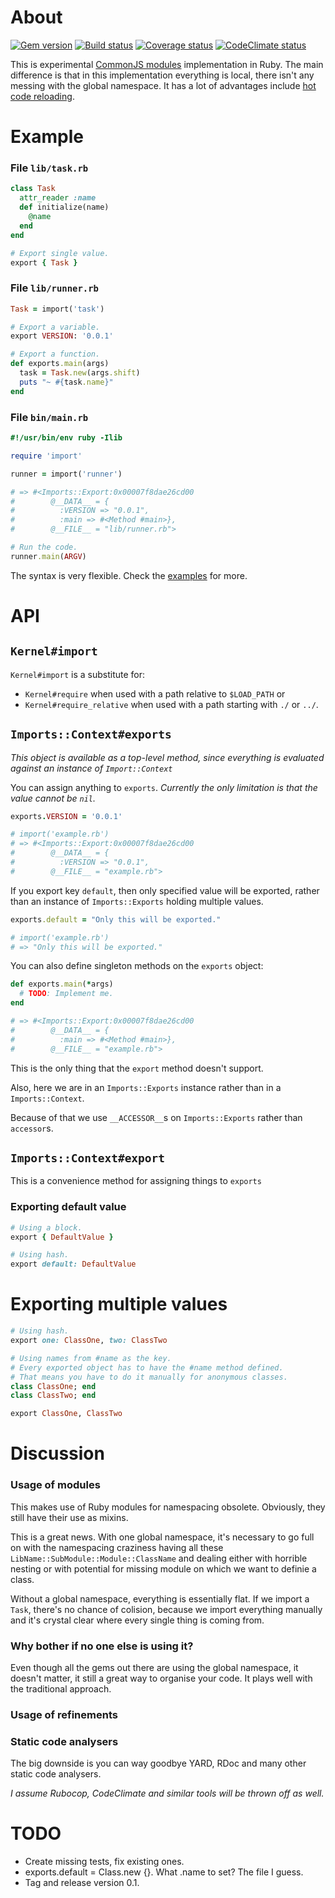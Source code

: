 # About

[![Gem version][GV img]][Gem version]
[![Build status][BS img]][Build status]
[![Coverage status][CS img]][Coverage status]
[![CodeClimate status][CC img]][CodeClimate status]

This is experimental [CommonJS modules](http://wiki.commonjs.org/wiki/Modules) implementation in Ruby. The main difference is that in this implementation everything is local, there isn't any messing with the global namespace. It has a lot of advantages include [hot code reloading](http://romeda.org/blog/2010/01/hot-code-loading-in-nodejs.html).

# Example

### File `lib/task.rb`

```ruby
class Task
  attr_reader :name
  def initialize(name)
    @name
  end
end

# Export single value.
export { Task }
```

### File `lib/runner.rb`

```ruby
Task = import('task')

# Export a variable.
export VERSION: '0.0.1'

# Export a function.
def exports.main(args)
  task = Task.new(args.shift)
  puts "~ #{task.name}"
end
```

### File `bin/main.rb`

```ruby
#!/usr/bin/env ruby -Ilib

require 'import'

runner = import('runner')

# => #<Imports::Export:0x00007f8dae26cd00
#        @__DATA__ = {
#          :VERSION => "0.0.1",
#          :main => #<Method #main>},
#        @__FILE__ = "lib/runner.rb">

# Run the code.
runner.main(ARGV)
```

The syntax is very flexible. Check the [examples](https://github.com/botanicus/commonjs_modules/tree/master/examples) for more.

# API

## `Kernel#import`

`Kernel#import` is a substitute for:

- `Kernel#require` when used with a path relative to `$LOAD_PATH` or
- `Kernel#require_relative` when used with a path starting with `./` or `../`.

## `Imports::Context#exports`

_This object is available as a top-level method, since everything is evaluated against an instance of `Import::Context`_

You can assign anything to `exports`. _Currently the only limitation is that the value cannot be `nil`._

```ruby
exports.VERSION = '0.0.1'

# import('example.rb')
# => #<Imports::Export:0x00007f8dae26cd00
#        @__DATA__ = {
#          :VERSION => "0.0.1",
#        @__FILE__ = "example.rb">
```

If you export key `default`, then only specified value will be exported, rather than an instance of `Imports::Exports` holding multiple values.

```ruby
exports.default = "Only this will be exported."

# import('example.rb')
# => "Only this will be exported."
```

You can also define singleton methods on the `exports` object:

```ruby
def exports.main(*args)
  # TODO: Implement me.
end

# => #<Imports::Export:0x00007f8dae26cd00
#        @__DATA__ = {
#          :main => #<Method #main>},
#        @__FILE__ = "example.rb">
```

This is the only thing that the `export` method doesn't support.

Also, here we are in an `Imports::Exports` instance rather than in a `Imports::Context`.

Because of that we use `__ACCESSOR__`s on `Imports::Exports` rather than `accessor`s.

## `Imports::Context#export`

This is a convenience method for assigning things to `exports`

### Exporting default value

```ruby
# Using a block.
export { DefaultValue }

# Using hash.
export default: DefaultValue
```

# Exporting multiple values

```ruby
# Using hash.
export one: ClassOne, two: ClassTwo

# Using names from #name as the key.
# Every exported object has to have the #name method defined.
# That means you have to do it manually for anonymous classes.
class ClassOne; end
class ClassTwo; end

export ClassOne, ClassTwo
```

# Discussion

### Usage of modules

This makes use of Ruby modules for namespacing obsolete. Obviously, they still have their use as mixins.

This is a great news. With one global namespace, it's necessary to go full on with the namespacing craziness having all these `LibName::SubModule::Module::ClassName` and dealing either with horrible nesting or with potential for missing module on which we want to definie a class.

Without a global namespace, everything is essentially flat. If we import a `Task`, there's no chance of colision, because we import everything manually and it's crystal clear where every single thing is coming from.

### Why bother if no one else is using it?

Even though all the gems out there are using the global namespace, it doesn't matter, it still a great way to organise your code. It plays well with the traditional approach.

### Usage of refinements

### Static code analysers

The big downside is you can way goodbye YARD, RDoc and many other static code analysers.

_I assume Rubocop, CodeClimate and similar tools will be thrown off as well._

# TODO

- Create missing tests, fix existing ones.
- exports.default = Class.new {}. What .name to set? The file I guess.
- Tag and release version 0.1.

[Gem version]: https://rubygems.org/gems/commonjs_modules
[Build status]: https://travis-ci.org/botanicus/commonjs_modules
[Coverage status]: https://coveralls.io/github/botanicus/commonjs_modules
[CodeClimate status]: https://codeclimate.com/github/botanicus/commonjs_modules/maintainability

[GV img]: https://badge.fury.io/rb/commonjs_modules.svg
[BS img]: https://travis-ci.org/botanicus/commonjs_modules.svg?branch=master
[CS img]: https://img.shields.io/coveralls/botanicus/commonjs_modules.svg
[CC img]: https://api.codeclimate.com/v1/badges/a99a88d28ad37a79dbf6/maintainability
